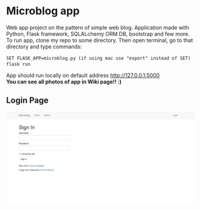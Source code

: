 # Microblog app

Web app project on the pattern of simple web blog. Application made with Python, Flask framework, SQLALchemy ORM DB, bootstrap and few more.  
To run app, clone my repo to some directory. Then open terminal, go to that directory and type commands:  
```
SET FLASK_APP=microblog.py (if using mac use "export" instead of SET)
flask run
```
 App should run locally on default address http://127.0.0.1:5000  
 **You can see all photos of app in Wiki page!! :)**    
 ## Login Page
![alt text](https://raw.githubusercontent.com/Adelionek/Python/master/Microblog/static/mainpage.JPG)
 
